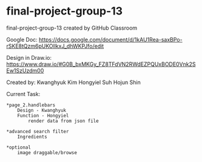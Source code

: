 # final-project-group-13
final-project-group-13 created by GitHub Classroom


Google Doc: https://docs.google.com/document/d/1kAU1Rea-saxBPo-rSKE8tQzm6pUKOllkxJ_dhWKPJfo/edit

Design in Draw.io: https://www.draw.io/#G0B_bxMKGy_FZ8TFdVN2RWdEZPQUxBODE0Vnk2SEw1SzUzdm00

Created by:
	Kwanghyuk Kim
	Hongyiel Suh
	Hojun Shin

Current Task:

	*page_2.handlebars
		Design - Kwanghyuk
		Function - Hongyiel
			render data from json file

	*advanced search filter
		Ingredients

	*optional
		image draggable/browse
